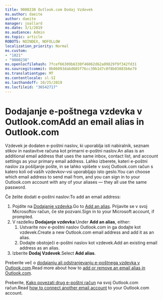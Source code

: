 ```yaml
---
title: 9000238 Outlook.com Dodaj Vzdevek
ms.author: daeite
author: daeite
manager: joallard
ms.date: 3/1/2019
ms.audience: Admin
ms.topic: article
ROBOTS: NOINDEX, NOFOLLOW
localization_priority: Normal
ms.custom:
- "1821"
- "9000238"
ms.openlocfilehash: 7fcef66309b6330f46062d62a89829f9f342fd31
ms.sourcegitcommit: 0b06093dabd685f76cc39b1d7c0f8b03883b6e79
ms.translationtype: MT
ms.contentlocale: sl-SI
ms.lasthandoff: 10/25/2019
ms.locfileid: "36542717"
---
```

# <a name="add-an-email-alias-in-outlookcom"></a><span data-ttu-id="3d6cb-102">Dodajanje e-poštnega vzdevka v Outlook.com</span><span class="sxs-lookup"><span data-stu-id="3d6cb-102">Add an email alias in Outlook.com</span></span>

<span data-ttu-id="3d6cb-103">Vzdevek je dodaten e-poštni naslov, ki uporablja isti nabiralnik, seznam stikov in nastavitve računa kot primarni e-poštni naslov.</span><span class="sxs-lookup"><span data-stu-id="3d6cb-103">An alias is an additional email address that uses the same inbox, contact list, and account settings as your primary email address.</span></span> <span data-ttu-id="3d6cb-104">Lahko izberete, kateri e-poštni naslov za pošiljanje pošte, in se lahko vpišete v svoj Outlook.com račun s katero koli od vaših vzdevkov-vsi uporabljajo isto geslo.</span><span class="sxs-lookup"><span data-stu-id="3d6cb-104">You can choose which email address to send mail from, and you can sign in to your Outlook.com account with any of your aliases — they all use the same password.</span></span>

<span data-ttu-id="3d6cb-105">Če želite dodati e-poštni naslov:</span><span class="sxs-lookup"><span data-stu-id="3d6cb-105">To add an email address:</span></span>

1. <span data-ttu-id="3d6cb-106">Pojdite na [Dodajanje vzdevka](https://go.microsoft.com/fwlink/p/?linkid=864833).</span><span class="sxs-lookup"><span data-stu-id="3d6cb-106">Go to [Add an alias](https://go.microsoft.com/fwlink/p/?linkid=864833).</span></span> <span data-ttu-id="3d6cb-107">Prijavite se v svoj Microsoftov račun, če ste pozvani.</span><span class="sxs-lookup"><span data-stu-id="3d6cb-107">Sign in to your Microsoft account, if prompted.</span></span>
2. <span data-ttu-id="3d6cb-108">V razdelku **Dodajanje vzdevka**:</span><span class="sxs-lookup"><span data-stu-id="3d6cb-108">Under **Add an alias**, either:</span></span>
    1. <span data-ttu-id="3d6cb-109">Ustvarite nov e-poštni naslov Outlook.com in ga dodajte kot vzdevek.</span><span class="sxs-lookup"><span data-stu-id="3d6cb-109">Create a new Outlook.com email address and add it as an alias.</span></span>
    2. <span data-ttu-id="3d6cb-110">Dodajte obstoječi e-poštni naslov kot vzdevek.</span><span class="sxs-lookup"><span data-stu-id="3d6cb-110">Add an existing email address as an alias.</span></span>
3. <span data-ttu-id="3d6cb-111">Izberite **Dodaj Vzdevek**.</span><span class="sxs-lookup"><span data-stu-id="3d6cb-111">Select **Add alias**.</span></span>

<span data-ttu-id="3d6cb-112">Preberite več o [dodajanju ali odstranjevanju e-poštnega vzdevka v Outlook.com](https://support.office.com/article/459b1989-356d-40fa-a689-8f285b13f1f2?wt.mc_id=Office_Outlook_com_Alchemy).</span><span class="sxs-lookup"><span data-stu-id="3d6cb-112">Read more about how to [add or remove an email alias in Outlook.com](https://support.office.com/article/459b1989-356d-40fa-a689-8f285b13f1f2?wt.mc_id=Office_Outlook_com_Alchemy).</span></span>  

<span data-ttu-id="3d6cb-113">Preberite, [Kako povezati drug e-poštni račun](https://support.office.com/article/c5224df4-5885-4e79-91ba-523aa743f0ba?wt.mc_id=Office_Outlook_com_Alchemy) na svoj Outlook.com račun.</span><span class="sxs-lookup"><span data-stu-id="3d6cb-113">Read [how to connect another email account](https://support.office.com/article/c5224df4-5885-4e79-91ba-523aa743f0ba?wt.mc_id=Office_Outlook_com_Alchemy) to your Outlook.com account.</span></span>
